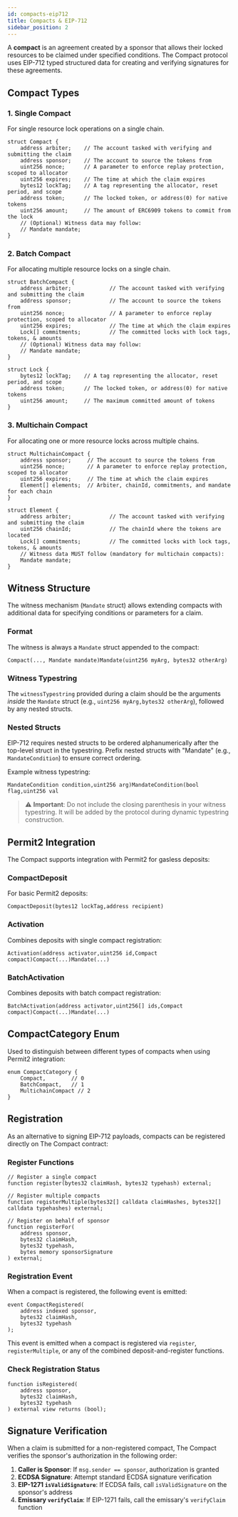 ```yaml
---
id: compacts-eip712
title: Compacts & EIP-712
sidebar_position: 2
---
```


A **compact** is an agreement created by a sponsor that allows their locked resources to be claimed under specified conditions. The Compact protocol uses EIP-712 typed structured data for creating and verifying signatures for these agreements.

## Compact Types

### 1. Single Compact
For single resource lock operations on a single chain.

```solidity
struct Compact {
    address arbiter;    // The account tasked with verifying and submitting the claim
    address sponsor;    // The account to source the tokens from
    uint256 nonce;      // A parameter to enforce replay protection, scoped to allocator
    uint256 expires;    // The time at which the claim expires
    bytes12 lockTag;    // A tag representing the allocator, reset period, and scope
    address token;      // The locked token, or address(0) for native tokens
    uint256 amount;     // The amount of ERC6909 tokens to commit from the lock
    // (Optional) Witness data may follow:
    // Mandate mandate;
}
```

### 2. Batch Compact
For allocating multiple resource locks on a single chain.

```solidity
struct BatchCompact {
    address arbiter;            // The account tasked with verifying and submitting the claim
    address sponsor;            // The account to source the tokens from
    uint256 nonce;              // A parameter to enforce replay protection, scoped to allocator
    uint256 expires;            // The time at which the claim expires
    Lock[] commitments;         // The committed locks with lock tags, tokens, & amounts
    // (Optional) Witness data may follow:
    // Mandate mandate;
}

struct Lock {
    bytes12 lockTag;    // A tag representing the allocator, reset period, and scope
    address token;      // The locked token, or address(0) for native tokens
    uint256 amount;     // The maximum committed amount of tokens
}
```

### 3. Multichain Compact
For allocating one or more resource locks across multiple chains.

```solidity
struct MultichainCompact {
    address sponsor;     // The account to source the tokens from
    uint256 nonce;       // A parameter to enforce replay protection, scoped to allocator
    uint256 expires;     // The time at which the claim expires
    Element[] elements;  // Arbiter, chainId, commitments, and mandate for each chain
}

struct Element {
    address arbiter;            // The account tasked with verifying and submitting the claim
    uint256 chainId;            // The chainId where the tokens are located
    Lock[] commitments;         // The committed locks with lock tags, tokens, & amounts
    // Witness data MUST follow (mandatory for multichain compacts):
    Mandate mandate;
}
```

## Witness Structure

The witness mechanism (`Mandate` struct) allows extending compacts with additional data for specifying conditions or parameters for a claim.

### Format
The witness is always a `Mandate` struct appended to the compact:

```solidity
Compact(..., Mandate mandate)Mandate(uint256 myArg, bytes32 otherArg)
```

### Witness Typestring
The `witnessTypestring` provided during a claim should be the arguments *inside* the `Mandate` struct (e.g., `uint256 myArg,bytes32 otherArg`), followed by any nested structs.

### Nested Structs
EIP-712 requires nested structs to be ordered alphanumerically after the top-level struct in the typestring. Prefix nested structs with "Mandate" (e.g., `MandateCondition`) to ensure correct ordering.

Example witness typestring:
```
MandateCondition condition,uint256 arg)MandateCondition(bool flag,uint256 val
```

> ⚠️ **Important**: Do not include the closing parenthesis in your witness typestring. It will be added by the protocol during dynamic typestring construction.

## Permit2 Integration

The Compact supports integration with Permit2 for gasless deposits:

### CompactDeposit
For basic Permit2 deposits:
```solidity
CompactDeposit(bytes12 lockTag,address recipient)
```

### Activation
Combines deposits with single compact registration:
```solidity
Activation(address activator,uint256 id,Compact compact)Compact(...)Mandate(...)
```

### BatchActivation
Combines deposits with batch compact registration:
```solidity
BatchActivation(address activator,uint256[] ids,Compact compact)Compact(...)Mandate(...)
```

## CompactCategory Enum

Used to distinguish between different types of compacts when using Permit2 integration:

```solidity
enum CompactCategory {
    Compact,        // 0
    BatchCompact,   // 1
    MultichainCompact // 2
}
```

## Registration

As an alternative to signing EIP-712 payloads, compacts can be registered directly on The Compact contract:

### Register Functions
```solidity
// Register a single compact
function register(bytes32 claimHash, bytes32 typehash) external;

// Register multiple compacts
function registerMultiple(bytes32[] calldata claimHashes, bytes32[] calldata typehashes) external;

// Register on behalf of sponsor
function registerFor(
    address sponsor,
    bytes32 claimHash,
    bytes32 typehash,
    bytes memory sponsorSignature
) external;
```

### Registration Event

When a compact is registered, the following event is emitted:

```solidity
event CompactRegistered(
    address indexed sponsor,
    bytes32 claimHash,
    bytes32 typehash
);
```

This event is emitted when a compact is registered via `register`, `registerMultiple`, or any of the combined deposit-and-register functions.

### Check Registration Status
```solidity
function isRegistered(
    address sponsor,
    bytes32 claimHash,
    bytes32 typehash
) external view returns (bool);
```

## Signature Verification

When a claim is submitted for a non-registered compact, The Compact verifies the sponsor's authorization in the following order:

1. **Caller is Sponsor**: If `msg.sender == sponsor`, authorization is granted
2. **ECDSA Signature**: Attempt standard ECDSA signature verification
3. **EIP-1271 `isValidSignature`**: If ECDSA fails, call `isValidSignature` on the sponsor's address
4. **Emissary `verifyClaim`**: If EIP-1271 fails, call the emissary's `verifyClaim` function
